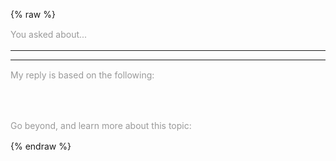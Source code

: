 ---
---

{% raw %}
<style>
  .btn-group * {
    box-shadow: none !important;
  }
  #reload-btn {
    margin-left: 0.5em;
  }
  .phrase {
    font-size: .875rem;
    line-height: 1.2;
    margin: 1rem auto;
    color: #999;
  }
  .miso-list {
    --miso-list-item-height: 7rem;
    --miso-list-item-gap: 0.65rem;
    --miso-list-description-lines: 3;
  }
  .miso-list__item-date {
    font-size: 0.75rem;
    margin-bottom: 0.25rem;
    color: #777;
  }
</style>
<section>
  <miso-ask>
    <miso-query></miso-query>
  </miso-ask>
</section>
<section>
  <miso-ask visible-when="ready">
    <div class="phrase">You asked about...</div>
    <miso-question></miso-question>
    <hr>
    <miso-answer></miso-answer>
    <miso-feedback></miso-feedback>
    <hr>
    <div class="phrase">My reply is based on the following:</div>
    <miso-sources></miso-sources>
    <div class="phrase" style="margin-top: 4rem;">Go beyond, and learn more about this topic:</div>
    <miso-related-resources></miso-related-resources>
  </miso-ask>
</section>
<script>
const misocmd = window.misocmd || (window.misocmd = []);
misocmd.push(async () => {
  MisoClient.plugins.use('std:ui');
  const client = new MisoClient({
    apiKey: '...',
    apiHost: 'http://localhost:9901/api',
  });
  const workflow = client.ui.ask;
  workflow.useApi('questions', {
    source_fl: ['cover_image', 'url', 'created_at', 'updated_at'],
  });
  workflow.useLayouts({
    sources: {
      templates: {
        product: renderSourceContent,
      },
    },
  });
});
function renderSourceContent(layout, state, data) {
  const { url, cover_image, title, created_at, snippet } = data;
  return `
<a class="miso-list__item-body" data-role="item" href="${url}" target="_blank" rel="noopener">
  <div class="miso-list__item-cover-image-container">
    <img class="miso-list__item-cover-image" src="${cover_image}">
  </div>
  <div class="miso-list__item-info-container">
    <div class="miso-list__item-title">${title}</div>
    <div class="miso-list__item-date">${new Date(created_at).toLocaleDateString()}</div>
    <div class="miso-list__item-snippet">${snippet}</div>
  </div>
</a>`;
}
</script>
{% endraw %}
